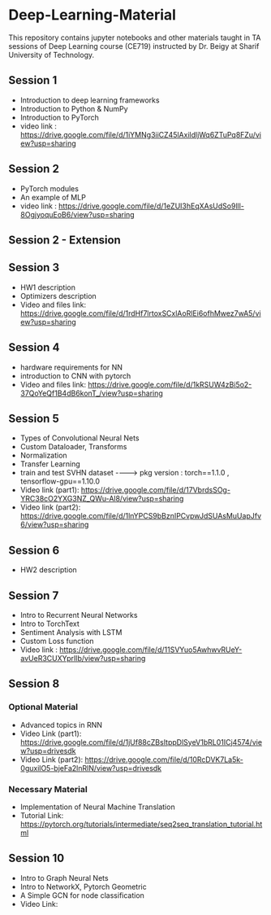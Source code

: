 # Deep-Learning-Material
This repository contains jupyter notebooks and other materials taught in TA sessions of Deep Learning course (CE719) instructed by Dr. Beigy at Sharif University of Technology.

## Session 1

- Introduction to deep learning frameworks
- Introduction to Python & NumPy
- Introduction to PyTorch
- video link : https://drive.google.com/file/d/1iYMNg3iiCZ45lAxildljWq6ZTuPq8FZu/view?usp=sharing

## Session 2

- PyTorch modules
- An example of MLP
- video link : https://drive.google.com/file/d/1eZUI3hEqXAsUdSo9lll-8OgjyoquEoB6/view?usp=sharing

## Session 2 - Extension

## Session 3

- HW1 description
- Optimizers description
- Video and files link: https://drive.google.com/file/d/1rdHf7lrtoxSCxlAoRlEi6ofhMwez7wA5/view?usp=sharing

## Session 4
- hardware requirements for NN
- introduction to CNN with pytorch
- Video and files link: https://drive.google.com/file/d/1kRSUW4zBi5o2-37QoYeQf1B4dB6konT_/view?usp=sharing

## Session 5
- Types of Convolutional Neural Nets
- Custom Dataloader, Transforms
- Normalization
- Transfer Learning
- train and test  SVHN dataset ----> pkg version : torch==1.1.0 , tensorflow-gpu==1.10.0
- Video link (part1): https://drive.google.com/file/d/17VbrdsSOg-YRC38cO2YXG3NZ_QWu-Al8/view?usp=sharing
- Video link (part2): https://drive.google.com/file/d/1lnYPCS9bBznIPCvpwJdSUAsMuUapJfv6/view?usp=sharing

## Session 6
- HW2 description


## Session 7
- Intro to Recurrent Neural Networks
- Intro to TorchText
- Sentiment Analysis with LSTM
- Custom Loss function
- Video link : https://drive.google.com/file/d/11SVYuo5AwhwvRUeY-avUeR3CUXYprIlb/view?usp=sharing

## Session 8 
### Optional Material
- Advanced topics in RNN
- Video Link (part1): https://drive.google.com/file/d/1jUf88cZBsItppDlSyeV1bRL01ICj4574/view?usp=drivesdk
- Video Link (part2): https://drive.google.com/file/d/10RcDVK7La5k-0guxilO5-bjeFa2lnRlN/view?usp=drivesdk
### Necessary Material
- Implementation of Neural Machine Translation
- Tutorial Link: https://pytorch.org/tutorials/intermediate/seq2seq_translation_tutorial.html

## Session 10
- Intro to Graph Neural Nets
- Intro to NetworkX, Pytorch Geometric
- A Simple GCN for node classification
- Video Link: 
